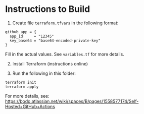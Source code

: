 # Instructions to Build

1) Create file `terraform.tfvars` in the following format:

```
github_app = {
  app_id     = "12345"
  key_base64 = "base64-encoded-private-key"
}
```

Fill in the actual values. See `variables.tf` for more details.

2) Install Terraform (instructions online)

3) Run the following in this folder:

```
terraform init
terraform apply
```

For more details, see: https://bodo.atlassian.net/wiki/spaces/B/pages/1558577174/Self-Hosted+GitHub+Actions
